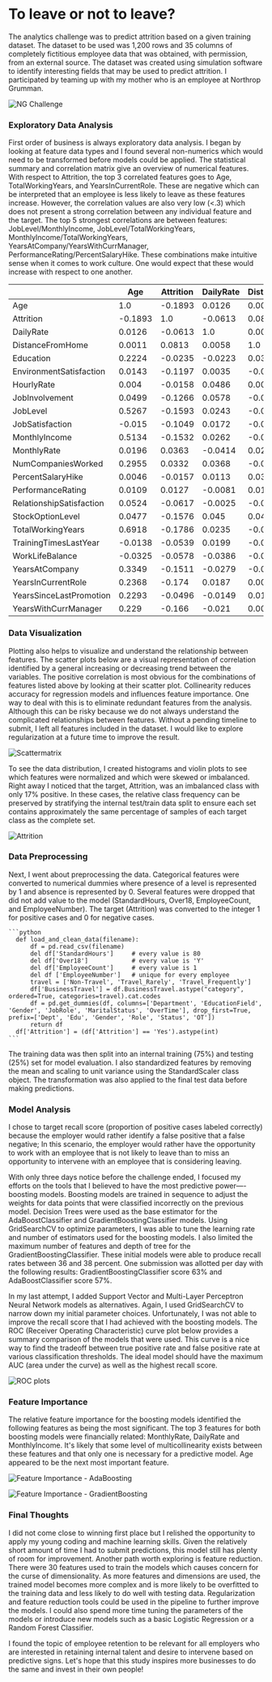 # To leave or not to leave?

The analytics challenge was to predict attrition based on a given training dataset. The dataset to be used was 1,200 rows and 35 columns of completely fictitious employee data that was obtained, with permission, from an external source. The dataset was created using simulation software to identify interesting fields that may be used to predict attrition. I participated by teaming up with my mother who is an employee at Northrop Grumman.

![NG Challenge](images/NG_analytics_challenge.png)

### Exploratory Data Analysis
First order of business is always exploratory data analysis. I began by looking at feature data types and I found several non-numerics which would need to be transformed before models could be applied. The statistical summary and correlation matrix give an overview of numerical features. With respect to Attrition, the top 3 correlated features goes to Age, TotalWorkingYears, and YearsInCurrentRole. These are negative which can be interpreted that an employee is less likely to leave as these features increase. However, the correlation values are also very low (<.3) which does not present a strong correlation between any individual feature and the target. The top 5 strongest correlations are between features: JobLevel/MonthlyIncome, JobLevel/TotalWorkingYears, MonthlyIncome/TotalWorkingYears, YearsAtCompany/YearsWithCurrManager, PerformanceRating/PercentSalaryHike. These combinations make intuitive sense when it comes to work culture. One would expect that these would increase with respect to one another.

|                          | Age     | Attrition | DailyRate | DistanceFromHome | Education | EnvironmentSatisfaction | HourlyRate | JobInvolvement | JobLevel | JobSatisfaction | MonthlyIncome | MonthlyRate | NumCompaniesWorked | PercentSalaryHike | PerformanceRating | RelationshipSatisfaction | StockOptionLevel | TotalWorkingYears | TrainingTimesLastYear | WorkLifeBalance | YearsAtCompany | YearsInCurrentRole | YearsSinceLastPromotion | YearsWithCurrManager |
|--------------------------|---------|-----------|-----------|------------------|-----------|-------------------------|------------|----------------|----------|-----------------|---------------|-------------|--------------------|-------------------|-------------------|--------------------------|------------------|-------------------|-----------------------|-----------------|----------------|--------------------|-------------------------|----------------------|
| Age                      | 1.0     | -0.1893   | 0.0126    | 0.0011           | 0.2224    | 0.0143                  | 0.004      | 0.0499         | 0.5267   | -0.015          | 0.5134        | 0.0196      | 0.2955             | 0.0046            | 0.0109            | 0.0524                   | 0.0477           | 0.6918            | -0.0138               | -0.0325         | 0.3349         | 0.2368             | 0.2293                  | 0.229                |
| Attrition                | -0.1893 | 1.0       | -0.0613   | 0.0813           | -0.0235   | -0.1197                 | -0.0158    | -0.1266        | -0.1593  | -0.1049         | -0.1532       | 0.0363      | 0.0332             | -0.0157           | 0.0127            | -0.0617                  | -0.1576          | -0.1786           | -0.0539               | -0.0578         | -0.1511        | -0.174             | -0.0496                 | -0.166               |
| DailyRate                | 0.0126  | -0.0613   | 1.0       | 0.0058           | -0.0223   | 0.0035                  | 0.0486     | 0.0578         | 0.0243   | 0.0172          | 0.0262        | -0.0414     | 0.0368             | 0.0113            | -0.0081           | -0.0025                  | 0.045            | 0.0235            | 0.0199                | -0.0386         | -0.0279        | 0.0187             | -0.0149                 | -0.021               |
| DistanceFromHome         | 0.0011  | 0.0813    | 0.0058    | 1.0              | 0.0344    | -0.0121                 | 0.007      | -0.0069        | -0.0094  | -0.0058         | -0.0353       | 0.0251      | -0.03              | 0.0321            | 0.0185            | -0.0049                  | 0.0404           | -0.0129           | -0.0353               | -0.0461         | -0.0129        | 0.0003             | 0.0122                  | 0.0001               |
| Education                | 0.2224  | -0.0235   | -0.0223   | 0.0344           | 1.0       | -0.028                  | 0.0167     | 0.0473         | 0.1125   | 0.0023          | 0.1085        | -0.0452     | 0.1237             | -0.007            | -0.0197           | -0.0091                  | 0.0283           | 0.156             | -0.0445               | 0.0142          | 0.0779         | 0.0803             | 0.0749                  | 0.0905               |
| EnvironmentSatisfaction  | 0.0143  | -0.1197   | 0.0035    | -0.0121          | -0.028    | 1.0                     | -0.0447    | 0.0166         | -0.0069  | -0.004          | -0.0199       | 0.0382      | 0.0155             | -0.0393           | -0.0394           | 0.0327                   | 0.01             | -0.0056           | -0.0286               | 0.0428          | -0.0098        | 0.0134             | 0.0123                  | -0.0182              |
| HourlyRate               | 0.004   | -0.0158   | 0.0486    | 0.007            | 0.0167    | -0.0447                 | 1.0        | 0.0425         | -0.0389  | -0.077          | -0.0257       | -0.0183     | 0.0356             | -0.0167           | -0.0183           | 0.0218                   | 0.0728           | -0.0312           | 0.0034                | 0.0063          | -0.0342        | -0.0399            | -0.0306                 | -0.0346              |
| JobInvolvement           | 0.0499  | -0.1266   | 0.0578    | -0.0069          | 0.0473    | 0.0166                  | 0.0425     | 1.0            | -0.0124  | -0.0337         | -0.0195       | -0.0254     | 0.0234             | -0.0121           | -0.0234           | 0.0233                   | 0.0469           | -0.0065           | -0.0111               | 0.0036          | -0.0321        | 0.0149             | -0.0216                 | 0.0202               |
| JobLevel                 | 0.5267  | -0.1593   | 0.0243    | -0.0094          | 0.1125    | -0.0069                 | -0.0389    | -0.0124        | 1.0      | -0.0168         | 0.949         | 0.043       | 0.1503             | -0.0381           | -0.0116           | 0.0393                   | 0.0116           | 0.791             | -0.0254               | 0.0362          | 0.5364         | 0.3864             | 0.3662                  | 0.3797               |
| JobSatisfaction          | -0.015  | -0.1049   | 0.0172    | -0.0058          | 0.0023    | -0.004                  | -0.077     | -0.0337        | -0.0168  | 1.0             | -0.0255       | 0.0148      | -0.0571            | 0.0195            | -0.002            | -0.0206                  | 0.0065           | -0.0372           | -0.0047               | -0.0272         | -0.0036        | -0.004             | -0.0255                 | -0.0269              |
| MonthlyIncome            | 0.5134  | -0.1532   | 0.0262    | -0.0353          | 0.1085    | -0.0199                 | -0.0257    | -0.0195        | 0.949    | -0.0255         | 1.0           | 0.0416      | 0.1591             | -0.0373           | -0.0152           | 0.044                    | 0.0096           | 0.7763            | -0.0251               | 0.0289          | 0.5104         | 0.3553             | 0.3568                  | 0.3464               |
| MonthlyRate              | 0.0196  | 0.0363    | -0.0414   | 0.0251           | -0.0452   | 0.0382                  | -0.0183    | -0.0254        | 0.043    | 0.0148          | 0.0416        | 1.0         | 0.0204             | 0.0022            | 0.0166            | 0.0166                   | -0.0567          | 0.02              | 0.0109                | 0.0147          | -0.0145        | -0.023             | 0.0055                  | -0.0364              |
| NumCompaniesWorked       | 0.2955  | 0.0332    | 0.0368    | -0.03            | 0.1237    | 0.0155                  | 0.0356     | 0.0234         | 0.1503   | -0.0571         | 0.1591        | 0.0204      | 1.0                | -0.0298           | -0.0193           | 0.0559                   | 0.0369           | 0.2412            | -0.059                | -0.0281         | -0.1133        | -0.0732            | -0.0292                 | -0.1027              |
| PercentSalaryHike        | 0.0046  | -0.0157   | 0.0113    | 0.0321           | -0.007    | -0.0393                 | -0.0167    | -0.0121        | -0.0381  | 0.0195          | -0.0373       | 0.0022      | -0.0298            | 1.0               | 0.7615            | -0.0389                  | 0.0243           | -0.0292           | -0.0214               | -0.015          | -0.0477        | -0.0068            | -0.0137                 | -0.0225              |
| PerformanceRating        | 0.0109  | 0.0127    | -0.0081   | 0.0185           | -0.0197   | -0.0394                 | -0.0183    | -0.0234        | -0.0116  | -0.002          | -0.0152       | 0.0166      | -0.0193            | 0.7615            | 1.0               | -0.0364                  | 0.0148           | 0.0134            | -0.0262               | -0.0134         | 0.008          | 0.0388             | 0.0299                  | 0.0258               |
| RelationshipSatisfaction | 0.0524  | -0.0617   | -0.0025   | -0.0049          | -0.0091   | 0.0327                  | 0.0218     | 0.0233         | 0.0393   | -0.0206         | 0.044         | 0.0166      | 0.0559             | -0.0389           | -0.0364           | 1.0                      | -0.0404          | 0.0376            | 0.0087                | 0.0137          | 0.0316         | -0.0016            | 0.059                   | 0.0177               |
| StockOptionLevel         | 0.0477  | -0.1576   | 0.045     | 0.0404           | 0.0283    | 0.01                    | 0.0728     | 0.0469         | 0.0116   | 0.0065          | 0.0096        | -0.0567     | 0.0369             | 0.0243            | 0.0148            | -0.0404                  | 1.0              | 0.0155            | 0.0231                | 0.0087          | 0.0192         | 0.0623             | 0.0202                  | 0.0196               |
| TotalWorkingYears        | 0.6918  | -0.1786   | 0.0235    | -0.0129          | 0.156     | -0.0056                 | -0.0312    | -0.0065        | 0.791    | -0.0372         | 0.7763        | 0.02        | 0.2412             | -0.0292           | 0.0134            | 0.0376                   | 0.0155           | 1.0               | -0.0466               | 0.0007          | 0.6424         | 0.4758             | 0.4244                  | 0.4757               |
| TrainingTimesLastYear    | -0.0138 | -0.0539   | 0.0199    | -0.0353          | -0.0445   | -0.0286                 | 0.0034     | -0.0111        | -0.0254  | -0.0047         | -0.0251       | 0.0109      | -0.059             | -0.0214           | -0.0262           | 0.0087                   | 0.0231           | -0.0466           | 1.0                   | 0.0402          | -0.0021        | 0.0071             | -0.0104                 | -0.0108              |
| WorkLifeBalance          | -0.0325 | -0.0578   | -0.0386   | -0.0461          | 0.0142    | 0.0428                  | 0.0063     | 0.0036         | 0.0362   | -0.0272         | 0.0289        | 0.0147      | -0.0281            | -0.015            | -0.0134           | 0.0137                   | 0.0087           | 0.0007            | 0.0402                | 1.0             | 0.0134         | 0.0479             | 0.001                   | -0.005               |
| YearsAtCompany           | 0.3349  | -0.1511   | -0.0279   | -0.0129          | 0.0779    | -0.0098                 | -0.0342    | -0.0321        | 0.5364   | -0.0036         | 0.5104        | -0.0145     | -0.1133            | -0.0477           | 0.008             | 0.0316                   | 0.0192           | 0.6424            | -0.0021               | 0.0134          | 1.0            | 0.7588             | 0.6237                  | 0.7751               |
| YearsInCurrentRole       | 0.2368  | -0.174    | 0.0187    | 0.0003           | 0.0803    | 0.0134                  | -0.0399    | 0.0149         | 0.3864   | -0.004          | 0.3553        | -0.023      | -0.0732            | -0.0068           | 0.0388            | -0.0016                  | 0.0623           | 0.4758            | 0.0071                | 0.0479          | 0.7588         | 1.0                | 0.5465                  | 0.7119               |
| YearsSinceLastPromotion  | 0.2293  | -0.0496   | -0.0149   | 0.0122           | 0.0749    | 0.0123                  | -0.0306    | -0.0216        | 0.3662   | -0.0255         | 0.3568        | 0.0055      | -0.0292            | -0.0137           | 0.0299            | 0.059                    | 0.0202           | 0.4244            | -0.0104               | 0.001           | 0.6237         | 0.5465             | 1.0                     | 0.5231               |
| YearsWithCurrManager     | 0.229   | -0.166    | -0.021    | 0.0001           | 0.0905    | -0.0182                 | -0.0346    | 0.0202         | 0.3797   | -0.0269         | 0.3464        | -0.0364     | -0.1027            | -0.0225           | 0.0258            | 0.0177                   | 0.0196           | 0.4757            | -0.0108               | -0.005          | 0.7751         | 0.7119             | 0.5231                  | 1.0                  |

### Data Visualization
Plotting also helps to visualize and understand the relationship between features. The scatter plots below are a visual representation of correlation identified by a general increasing or decreasing trend between the variables. The positive correlation is most obvious for the combinations of features listed above by looking at their scatter plot. Collinearity reduces accuracy for regression models and influences feature importance. One way to deal with this is to eliminate redundant features from the analysis. Although this can be risky because we do not always understand the complicated relationships between features. Without a pending timeline to submit, I left all features included in the dataset. I would like to explore regularization at a future time to improve the result.

![Scattermatrix](plots/scattermatrix.png)

To see the data distribution, I created histograms and violin plots to see which features were normalized and which were skewed or imbalanced. Right away I noticed that the target, Attrition, was an imbalanced class with only 17% positive. In these cases, the relative class frequency can be preserved by stratifying the internal test/train data split to ensure each set contains approximately the same percentage of samples of each target class as the complete set.

![Attrition](plots/bargraph_Attrition.png)

### Data Preprocessing
Next, I went about preprocessing the data. Categorical features were converted to numerical dummies where presence of a level is represented by 1 and absence is represented by 0. Several features were dropped that did not add value to the model (StandardHours, Over18, EmployeeCount, and EmployeeNumber). The target (Attrition) was converted to the integer 1 for positive cases and 0 for negative cases.

    ```python
      def load_and_clean_data(filename):
          df = pd.read_csv(filename)
          del df['StandardHours']     # every value is 80
          del df['Over18']            # every value is 'Y'
          del df['EmployeeCount']     # every value is 1
          del df ['EmployeeNumber']   # unique for every employee
          travel = ['Non-Travel', 'Travel_Rarely', 'Travel_Frequently']
          df['BusinessTravel'] = df.BusinessTravel.astype("category", ordered=True, categories=travel).cat.codes
          df = pd.get_dummies(df, columns=['Department', 'EducationField', 'Gender', 'JobRole', 'MaritalStatus', 'OverTime'], drop_first=True, prefix=['Dept', 'Edu', 'Gender', 'Role', 'Status', 'OT'])
          return df
      df['Attrition'] = (df['Attrition'] == 'Yes').astype(int)
    ```

The training data was then split into an internal training (75%) and testing (25%) set for model evaluation. I also standardized features by removing the mean and scaling to unit variance using the StandardScaler class object. The transformation was also applied to the final test data before making predictions.

### Model Analysis
I chose to target recall score (proportion of positive cases labeled correctly) because the employer would rather identify a false positive that a false negative; In this scenario, the employer would rather have the opportunity to work with an employee that is not likely to leave than to miss an opportunity to intervene with an employee that is considering leaving.

With only three days notice before the challenge ended, I focused my efforts on the tools that I believed to have the most predictive power—-boosting models. Boosting models are trained in sequence to adjust the weights for data points that were classified incorrectly on the previous model. Decision Trees were used as the base estimator for the AdaBoostClassifier and GradientBoostingClassifier models. Using GridSearchCV to optimize parameters, I was able to tune the learning rate and number of estimators used for the boosting models. I also limited the maximum number of features and depth of tree for the GradientBoostingClassifier. These initial models were able to produce recall rates between 36 and 38 percent. One submission was allotted per day with the following results: GradientBoostingClassifier score 63% and AdaBoostClassifier score 57%.

In my last attempt, I added Support Vector and Multi-Layer Perceptron Neural Network models as alternatives. Again, I used GridSearchCV to narrow down my initial parameter choices. Unfortunately, I was not able to improve the recall score that I had achieved with the boosting models. The ROC (Receiver Operating Characteristic) curve plot below provides a summary comparison of the models that were used. This curve is a nice way to find the tradeoff between true positive rate and false positive rate at various classification thresholds. The ideal model should have the maximum AUC (area under the curve) as well as the highest recall score.

![ROC plots](plots/roc_curves.png)

### Feature Importance
The relative feature importance for the boosting models identified the following features as being the most significant. The top 3 features for both boosting models were financially related: MonthlyRate, DailyRate and MonthlyIncome. It's likely that some level of multicollinearity exists between these features and that only one is necessary for a predictive model. Age appeared to be the next most important feature.

![Feature Importance - AdaBoosting](plots/feature_importance_bar_plot_AdaBoostClassifier.png)

![Feature Importance - GradientBoosting](plots/feature_importance_bar_plot_GradientBoostingClassifier.png)

### Final Thoughts
I did not come close to winning first place but I relished the opportunity to apply my young coding and machine learning skills. Given the relatively short amount of time I had to submit predictions, this model still has plenty of room for improvement. Another path worth exploring is feature reduction. There were 30 features used to train the models which causes concern for the curse of dimensionality. As more features and dimensions are used, the trained model becomes more complex and is more likely to be overfitted to the training data and less likely to do well with testing data. Regularization and feature reduction tools could be used in the pipeline to further improve the models. I could also spend more time tuning the parameters of the models or introduce new models such as a basic Logistic Regression or a Random Forest Classifier.

I found the topic of employee retention to be relevant for all employers who are interested in retaining internal talent and desire to intervene based on predictive signs. Let's hope that this study inspires more businesses to do the same and invest in their own people!
